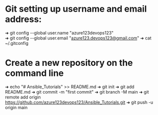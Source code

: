 # Git setting up username and email address:
➜ git config --global user.name "azure123devops123"    
➜ git config --global user.email "azure123.devops123@gmail.com"
➜ cat ~/.gitconfig 

# Create a new repository on the command line
➜ echo "# Ansible_Tutorials" >> README.md
➜ git init
➜ git add README.md
➜ git commit -m "first commit"
➜ git branch -M main
➜ git remote add origin https://github.com/azure123devops123/Ansible_Tutorials.git
➜ git push -u origin main



